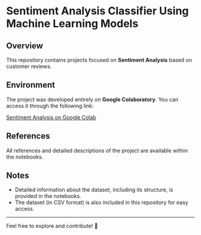 # Sentiment Analysis Classifier Using Machine Learning Models  

## Overview  
This repository contains projects focused on **Sentiment Analysis** based on customer reviews.  

## Environment  
The project was developed entirely on **Google Colaboratory**. You can access it through the following link:  

[Sentiment Analysis on Google Colab](https://colab.research.google.com/drive/1_ybXWwRIfH4r5k7tCi7LouzIjJtSaCqo?usp=sharing)  

## References  
All references and detailed descriptions of the project are available within the notebooks.  

## Notes  
- Detailed information about the dataset, including its structure, is provided in the notebooks.  
- The dataset (in CSV format) is also included in this repository for easy access.  

---  

Feel free to explore and contribute! 🚀
